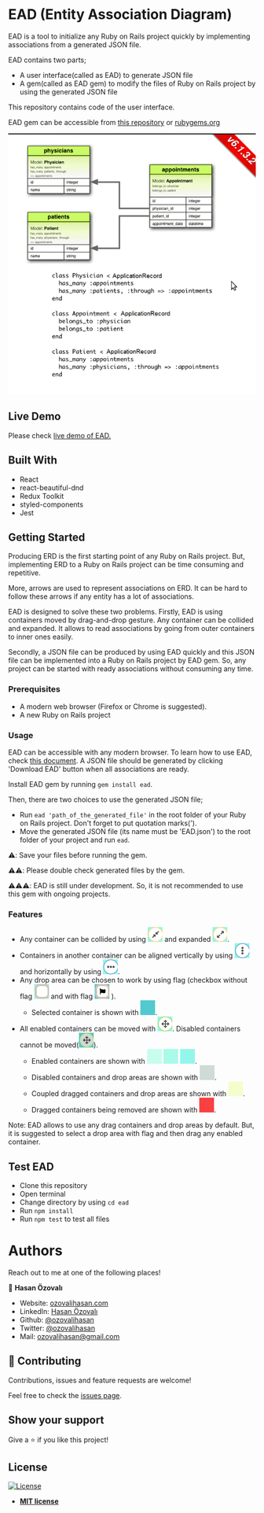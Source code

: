 # EAD (Entity Association Diagram)

EAD is a tool to initialize any Ruby on Rails project quickly by implementing associations from a generated JSON file.

EAD contains two parts;

- A user interface(called as EAD) to generate JSON file
- A gem(called as EAD gem) to modify the files of Ruby on Rails project by using the generated JSON file

This repository contains code of the user interface.

EAD gem can be accessible from [this repository](https://github.com/ozovalihasan/ead-g) or [rubygems.org](https://rubygems.org/gems/ead) 

![project-gif](./documents/images/project.gif)

## Live Demo
Please check [live demo of EAD.](https://ead.ozovalihasan.com/)

## Built With

- React
- react-beautiful-dnd
- Redux Toolkit
- styled-components
- Jest

## Getting Started

Producing ERD is the first starting point of any Ruby on Rails project. But, implementing ERD to a Ruby on Rails project can be time consuming and repetitive. 

More, arrows are used to represent associations on ERD. It can be hard to follow these arrows if any entity has a lot of associations.

EAD is designed to solve these two problems. Firstly, EAD is using containers moved by drag-and-drop gesture. Any container can be collided and expanded. It allows to read associations by going from outer containers to inner ones easily.

Secondly, a JSON file can be produced by using EAD quickly and this JSON file can be implemented into a Ruby on Rails project by EAD gem. So, any project can be started with ready associations without consuming any time.

### Prerequisites

- A modern web browser (Firefox or Chrome is suggested).
- A new Ruby on Rails project

### Usage

EAD can be accessible with any modern browser. To learn how to use EAD, check [this document](./documents/how-to-use.md). A JSON file should be generated by clicking 'Download EAD' button when all associations are ready. 

Install EAD gem by running `gem install ead`.

Then, there are two choices to use the generated JSON file;
- Run `ead 'path_of_the_generated_file'` in the root folder of your Ruby on Rails project. Don't forget to put quotation marks(').
- Move the generated JSON file (its name must be 'EAD.json') to the root folder of your project and run `ead`. 

⚠️: Save your files before running the gem.

⚠️⚠️: Please double check generated files by the gem.

⚠️⚠️⚠️: EAD is still under development. So, it is not recommended to use this gem with ongoing projects. 

### Features

- Any container can be collided by using ![collide button](./documents/images/collide.png) and expanded ![expand button](./documents/images/expand.png).
- Containers in another container can be aligned vertically by using ![vertical button](./documents/images/align-vertical.png) and horizontally by using ![horizontal button](./documents/images/align-horizontal.png).
- Any drop area can be chosen to work by using flag (checkbox without flag ![flag-uncheck](./documents/images/flag-uncheck.png) and with flag ![flag-check](./documents/images/flag-check.png) ).
  * Selected container is shown with ![blue-selected](./documents/images/blue-selected.png).
- All enabled containers can be moved with ![move-enable](./documents/images/move-enable.png). Disabled containers cannot be moved(![move-disable](./documents/images/move-disable.png)). 
  * Enabled containers are shown with ![blue-1](./documents/images/blue-1.png) ![blue-2](./documents/images/blue-2.png) ![blue-3](./documents/images/blue-3.png).
  * Disabled containers and drop areas are shown with ![gray](./documents/images/gray.png).
  * Coupled dragged containers and drop areas are shown with ![yellow](./documents/images/yellow.png).
  * Dragged containers being removed are shown with ![red](./documents/images/red.png).

Note: EAD allows to use any drag containers and drop areas by default. But, it is suggested to select a drop area with flag and then drag any enabled container.
## Test EAD

- Clone this repository
- Open terminal
- Change directory by using `cd ead`
- Run `npm install`
- Run `npm test` to test all files

# Authors

Reach out to me at one of the following places!

👤 **Hasan Özovalı**

- Website: [ozovalihasan.com](https://www.ozovalihasan.com/)
- LinkedIn: [Hasan Özovalı](https://www.linkedin.com/in/hasan-ozovali/)
- Github: [@ozovalihasan](https://github.com/ozovalihasan)
- Twitter: [@ozovalihasan](https://twitter.com/ozovalihasan)
- Mail: [ozovalihasan@gmail.com](mailto:ozovalihasan@gmail.com)


## 🤝 Contributing

Contributions, issues and feature requests are welcome!

Feel free to check the [issues page](https://github.com/ozovalihasan/ead/issues).

## Show your support

Give a ⭐️ if you like this project!

## License

[![License](http://img.shields.io/:license-mit-blue.svg?style=flat-square)](http://badges.mit-license.org)

- **[MIT license](http://opensource.org/licenses/mit-license.php)**
 